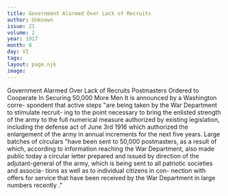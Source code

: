```yaml
---
title: Government Alarmed Over Lack of Recruits
author: Unknown
issue: 21
volume: 2
year: 1917
month: 8
day: VI
tags:
layout: page.njk
image:
---
```

Government Alarmed Over Lack of Recruits   Postmasters Ordered to Cooperate In Securing 50,000 More Men   It is announced by a Washington corre- spondent that active steps "are being taken by the War Department to stimulate recruit- ing to the point necessary to bring the enlisted strength of the army to the full numerical measure authorized by existing legislation, including the defense act of June 3rd 1916 which authorized the enlargement of the army in annual increments for the next five years.   Large batches of circulars "have been sent to 50,000 postmasters, as a result of which, according to information reaching the War Department, also made public today a circular letter prepared and issued by direction of the adjutant-general of the army, which is being   sent to all patriotic societies and associa- tions as well as to individual citizens in con- nection with offers for service that have been received by the War Department in large numbers recently ."   



